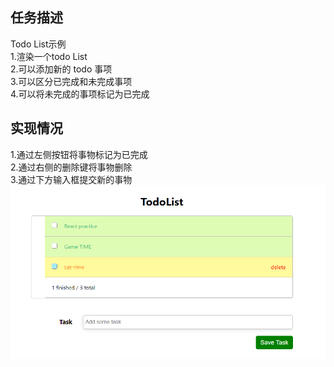 ## 任务描述  
Todo List示例  
1.渲染一个todo List  
2.可以添加新的 todo 事项  
3.可以区分已完成和未完成事项  
4.可以将未完成的事项标记为已完成

## 实现情况  
1.通过左侧按钮将事物标记为已完成  
2.通过右侧的删除键将事物删除  
3.通过下方输入框提交新的事物  
![image](https://github.com/qiuxiaoming/todoList/blob/master/show.png)
